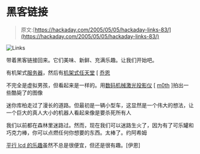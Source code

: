 # 黑客链接

> 原文:[https://hackaday.com/2005/05/05/hackaday-links-83/](https://hackaday.com/2005/05/05/hackaday-links-83/)

![Links](img/8c772aef38b9b69d433d6201bc572943.png)

带着黑客链接回来。它们美味、新鲜、充满乐趣。让我们开始吧。

有机架式[服务器](http://www.mini-itx.com/projects/gingerbreadvillage/)，然后有[机架式任天堂](http://boris.eggsandtoast.com/nintendo.php) [ [乔恩](http://www.eggsandtoast.com)

不完全是虚拟男孩，但看起来是一样的。用[数码机械激光投影仪](http://www.teamdroid.com/archives/2005/04/07/mechanical-digital-laser-video-projector-project/) [ [m0th](http://hannover.ccc.de/) ]拍出一些酷毙了的图像

迷你库柏走过了漫长的道路。但最初是一辆小型车，这显然是一个伟大的想法，让一个巨大的真人大小的机器人看起来像是要杀死所有人

我们以前都在森林里迷路过。然而，现在我们可以迷路生火了，因为有了可乐罐和巧克力棒，你可以点燃任何你想要的东西。太棒了。约阿希姆

[平行 lcd 的乐趣](http://www.myrolypoly.com/lcd_project/lcd_project.html#ss1.5)虽然不总是很便宜，但还是很有趣。[伊恩]